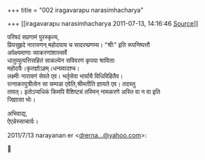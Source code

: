+++
title = "002 iragavarapu narasimhacharya"

+++
[[iragavarapu narasimhacharya	2011-07-13, 14:16:46 [Source](https://groups.google.com/g/bvparishat/c/sp7mCJ1LK3k)]]



परिषदं सप्रणामं पुरस्कृत्य,  
प्रियसुहृदे नारायणन् महोदयाय च सादरम्प्रणम्य। "श्रीः" इति रूपनिष्पत्तौ  
अपेक्ष्यमाणाः व्याकरणांशास्सर्वे  
धातुव्युत्पत्तिसहितं साकल्येन सविवरणं कृपया श्राविताः  
महोदयैः।कृतज्ञोऽहम्।धन्यवादश्च।  
लक्ष्मीः नारायणं सेवते एव। भर्तृसेवा भार्यायै विधिविहितैव।  
रत्नाकरपुत्रीत्वेन सा सम्पन्ना एवेति,श्रीमतीति ज्ञायते एव। तदस्तु  
तावत्। इतोऽप्यधिकं किमपि वैशिष्ट्यं तस्मिन् नामकरणे अस्ति वा न वा इति  
जिज्ञासा भोः।

  
अभिवाद्य,  
ऐएन्नेस्साचार्यः।

2011/7/13 narayanan er \<[drerna...@yahoo.com]()\>:



